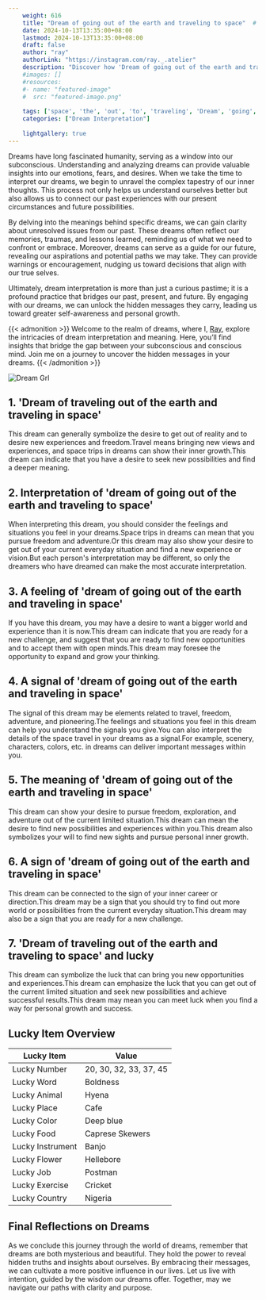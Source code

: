 ```yaml
---
    weight: 616
    title: "Dream of going out of the earth and traveling to space"  # Assuming 'title' column exists
    date: 2024-10-13T13:35:00+08:00
    lastmod: 2024-10-13T13:35:00+08:00
    draft: false
    author: "ray"
    authorLink: "https://instagram.com/ray._.atelier"
    description: "Discover how 'Dream of going out of the earth and traveling to space' can interpret your future and uncover its significant meanings in your life."
    #images: []
    #resources:
    #- name: "featured-image"
    #  src: "featured-image.png"
    
    tags: ['space', 'the', 'out', 'to', 'traveling', 'Dream', 'going', 'earth', 'and', 'of']
    categories: ["Dream Interpretation"]
    
    lightgallery: true
---
```

    
Dreams have long fascinated humanity, serving as a window into our subconscious. Understanding and analyzing dreams can provide valuable insights into our emotions, fears, and desires. When we take the time to interpret our dreams, we begin to unravel the complex tapestry of our inner thoughts. This process not only helps us understand ourselves better but also allows us to connect our past experiences with our present circumstances and future possibilities.

By delving into the meanings behind specific dreams, we can gain clarity about unresolved issues from our past. These dreams often reflect our memories, traumas, and lessons learned, reminding us of what we need to confront or embrace. Moreover, dreams can serve as a guide for our future, revealing our aspirations and potential paths we may take. They can provide warnings or encouragement, nudging us toward decisions that align with our true selves.

Ultimately, dream interpretation is more than just a curious pastime; it is a profound practice that bridges our past, present, and future. By engaging with our dreams, we can unlock the hidden messages they carry, leading us toward greater self-awareness and personal growth.

{{< admonition >}}
Welcome to the realm of dreams, where I, [Ray](https://instagram.com/ray._.atelier), explore the intricacies of dream interpretation and meaning. Here, you’ll find insights that bridge the gap between your subconscious and conscious mind. Join me on a journey to uncover the hidden messages in your dreams.
{{< /admonition >}}

![Dream Grl](https://cdn.pixabay.com/photo/2017/11/02/03/35/gothic-2910057_1280.jpg "Dream Grl")

## 1. 'Dream of traveling out of the earth and traveling in space'
This dream can generally symbolize the desire to get out of reality and to desire new experiences and freedom.Travel means bringing new views and experiences, and space trips in dreams can show their inner growth.This dream can indicate that you have a desire to seek new possibilities and find a deeper meaning.

## 2. Interpretation of 'dream of going out of the earth and traveling to space'
When interpreting this dream, you should consider the feelings and situations you feel in your dreams.Space trips in dreams can mean that you pursue freedom and adventure.Or this dream may also show your desire to get out of your current everyday situation and find a new experience or vision.But each person's interpretation may be different, so only the dreamers who have dreamed can make the most accurate interpretation.

## 3. A feeling of 'dream of going out of the earth and traveling in space'
If you have this dream, you may have a desire to want a bigger world and experience than it is now.This dream can indicate that you are ready for a new challenge, and suggest that you are ready to find new opportunities and to accept them with open minds.This dream may foresee the opportunity to expand and grow your thinking.

## 4. A signal of 'dream of going out of the earth and traveling in space'
The signal of this dream may be elements related to travel, freedom, adventure, and pioneering.The feelings and situations you feel in this dream can help you understand the signals you give.You can also interpret the details of the space travel in your dreams as a signal.For example, scenery, characters, colors, etc. in dreams can deliver important messages within you.

## 5. The meaning of 'dream of going out of the earth and traveling in space'
This dream can show your desire to pursue freedom, exploration, and adventure out of the current limited situation.This dream can mean the desire to find new possibilities and experiences within you.This dream also symbolizes your will to find new sights and pursue personal inner growth.

## 6. A sign of 'dream of going out of the earth and traveling in space'
This dream can be connected to the sign of your inner career or direction.This dream may be a sign that you should try to find out more world or possibilities from the current everyday situation.This dream may also be a sign that you are ready for a new challenge.

## 7. 'Dream of traveling out of the earth and traveling to space' and lucky
This dream can symbolize the luck that can bring you new opportunities and experiences.This dream can emphasize the luck that you can get out of the current limited situation and seek new possibilities and achieve successful results.This dream may mean you can meet luck when you find a way for personal growth and success.

## Lucky Item Overview
| Lucky Item          | Value              |
|---------------|--------------------|
| Lucky Number        | 20, 30, 32, 33, 37, 45  |
| Lucky Word          | Boldness |
| Lucky Animal        | Hyena |
| Lucky Place         | Cafe     |
| Lucky Color         | Deep blue     |
| Lucky Food          | Caprese Skewers      |
| Lucky Instrument    | Banjo |
| Lucky Flower        | Hellebore    |
| Lucky Job           | Postman       |
| Lucky Exercise      | Cricket  |
| Lucky Country       | Nigeria    |


##  Final Reflections on Dreams

As we conclude this journey through the world of dreams, remember that dreams are both mysterious and beautiful. They hold the power to reveal hidden truths and insights about ourselves. By embracing their messages, we can cultivate a more positive influence in our lives. Let us live with intention, guided by the wisdom our dreams offer. Together, may we navigate our paths with clarity and purpose.
